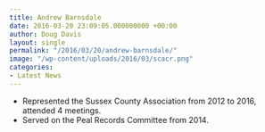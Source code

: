 ```yaml
---
title: Andrew Barnsdale
date: 2016-03-20 23:09:05.000000000 +00:00
author: Doug Davis
layout: single
permalink: "/2016/03/20/andrew-barnsdale/"
image: "/wp-content/uploads/2016/03/scacr.png"
categories:
- Latest News
---
```

  * Represented the Sussex County Association from 2012 to 2016, attended 4 meetings.
  * Served on the Peal Records Committee from 2014.
